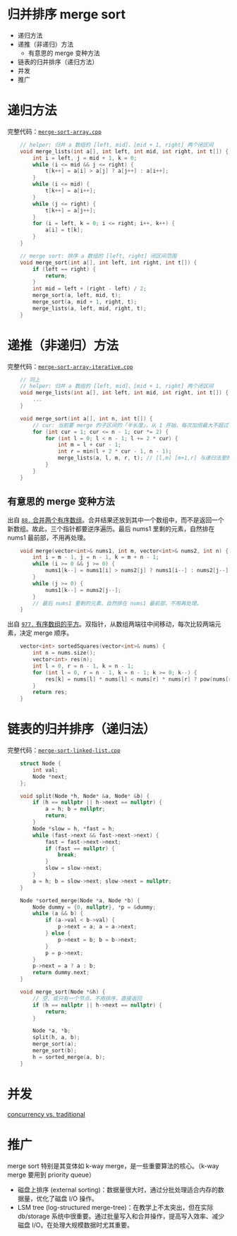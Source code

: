 # 归并排序 merge sort

- 递归方法
- 递推（非递归）方法
  - 有意思的 merge 变种方法
- 链表的归并排序（递归方法）
- 并发
- 推广

# 递归方法

完整代码：[`merge-sort-array.cpp`](code/merge-sort-array.cpp)

```cpp
    // helper: 归并 a 数组的 [left, mid]、[mid + 1, right] 两个闭区间
    void merge_lists(int a[], int left, int mid, int right, int t[]) {
        int i = left, j = mid + 1, k = 0;
        while (i <= mid && j <= right) {
            t[k++] = a[i] > a[j] ? a[j++] : a[i++];
        }
        while (i <= mid) {
            t[k++] = a[i++];
        }
        while (j <= right) {
            t[k++] = a[j++];
        }
        for (i = left, k = 0; i <= right; i++, k++) {
            a[i] = t[k];
        }
    }

    // merge sort: 排序 a 数组的 [left, right] 闭区间范围
    void merge_sort(int a[], int left, int right, int t[]) {
        if (left == right) {
            return;
        }
        int mid = left + (right - left) / 2;
        merge_sort(a, left, mid, t);
        merge_sort(a, mid + 1, right, t);
        merge_lists(a, left, mid, right, t);
    }
```

# 递推（非递归）方法

完整代码：[`merge-sort-array-iterative.cpp`](code/merge-sort-array-iterative.cpp)

```cpp
    // 同上
    // helper: 归并 a 数组的 [left, mid]、[mid + 1, right] 两个闭区间
    void merge_lists(int a[], int left, int mid, int right, int t[]) {
        ...
    }

    void merge_sort(int a[], int n, int t[]) {
        // cur: 当前要 merge 的子区间的「半长度」，从 1 开始，每次加倍最大不超过 n - 1，
        for (int cur = 1; cur <= n - 1; cur *= 2) {
            for (int l = 0; l < n - 1; l += 2 * cur) {
                int m = l + cur - 1;
                int r = min(l + 2 * cur - 1, n - 1);
                merge_lists(a, l, m, r, t); // [l,m] [m+1,r] 与递归法里的 merge_lists() 一样
            }
        }
    }
```

## 有意思的 merge 变种方法

出自 [`88.` 合并两个有序数组](https://leetcode.cn/problems/merge-sorted-array/)。合并结果还放到其中一个数组中，而不是返回一个新数组。故此，三个指针都要逆序遍历。最后 nums1 里剩的元素，自然排在 nums1 最前部，不用再处理。

```cpp
    void merge(vector<int>& nums1, int m, vector<int>& nums2, int n) {
        int i = m - 1, j = n - 1, k = m + n - 1;
        while (i >= 0 && j >= 0) {
            nums1[k--] = nums1[i] > nums2[j] ? nums1[i--] : nums2[j--];
        }
        while (j >= 0) {
            nums1[k--] = nums2[j--];
        }
        // 最后 nums1 里剩的元素，自然排在 nums1 最前部，不用再处理。
    }
```

出自 [`977.` 有序数组的平方](https://leetcode.cn/problems/squares-of-a-sorted-array/)。双指针，从数组两端往中间移动，每次比较两端元素，决定 merge 顺序。

```cpp
    vector<int> sortedSquares(vector<int>& nums) {
        int n = nums.size();
        vector<int> res(n);
        int l = 0, r = n - 1, k = n - 1;
        for (int l = 0, r = n - 1, k = n - 1; k >= 0; k--) {
            res[k] = nums[l] * nums[l] < nums[r] * nums[r] ? pow(nums[r--], 2) : pow(nums[l++], 2);
        }
        return res;
    }
```

# 链表的归并排序（递归法）

完整代码：[`merge-sort-linked-list.cpp`](code/merge-sort-linked-list.cpp)

```cpp
    struct Node {
        int val;
        Node *next;
    };

    void split(Node *h, Node* &a, Node* &b) {
        if (h == nullptr || h->next == nullptr) {
            a = h; b = nullptr;
            return;
        }
        Node *slow = h, *fast = h;
        while (fast->next && fast->next->next) {
            fast = fast->next->next;
            if (fast == nullptr) {
                break;
            }
            slow = slow->next;
        }
        a = h; b = slow->next; slow->next = nullptr;
    }

    Node *sorted_merge(Node *a, Node *b) {
        Node dummy = {0, nullptr}, *p = &dummy;
        while (a && b) {
            if (a->val < b->val) {
                p->next = a; a = a->next;
            } else {
                p->next = b; b = b->next;
            }
            p = p->next;
        }
        p->next = a ? a : b;
        return dummy.next;
    }

    void merge_sort(Node *&h) {
        // 空、或只有一个节点，不用排序，直接返回
        if (h == nullptr || h->next == nullptr) {
            return;
        }

        Node *a, *b;
        split(h, a, b);
        merge_sort(a);
        merge_sort(b);
        h = sorted_merge(a, b);
    }
```

# 并发

[concurrency vs. traditional](https://gledis.hashnode.dev/exploring-the-efficiency-of-merge-sort-concurrency-vs-traditional-approach)

# 推广

merge sort 特别是其变体如 k-way merge，是一些重要算法的核心。（k-way merge 要用到 priority queue）

- 磁盘上排序 (external sorting)：数据量很大时，通过分批处理适合内存的数据量，优化了磁盘 I/O 操作。
- LSM tree (log-structured merge-tree)：在教学上不太突出，但在实际 db/storage 系统中很重要。通过批量写入和合并操作，提高写入效率、减少磁盘 I/O。在处理大规模数据时尤其重要。

